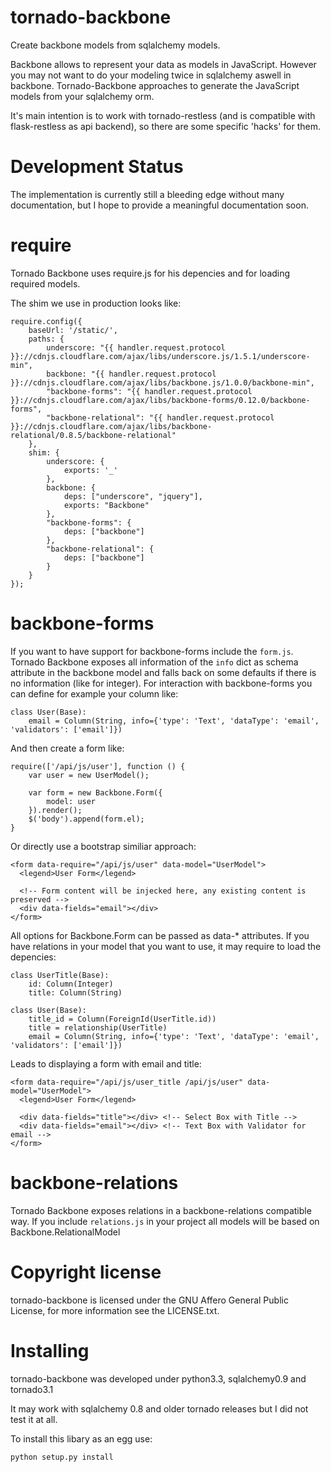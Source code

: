 tornado-backbone
================

Create backbone models from sqlalchemy models.

Backbone allows to represent your data as models in JavaScript.
However you may not want to do your modeling twice in sqlalchemy aswell in backbone.
Tornado-Backbone approaches to generate the JavaScript models from your sqlalchemy orm.

It's main intention is to work with tornado-restless (and is compatible with flask-restless as api backend),
so there are some specific 'hacks' for them.

Development Status
==================

The implementation is currently still a bleeding edge without many documentation,
but I hope to provide a meaningful documentation soon.

require
=======

Tornado Backbone uses require.js for his depencies and for loading required models.

The shim we use in production looks like:

    require.config({
        baseUrl: '/static/',
        paths: {
            underscore: "{{ handler.request.protocol }}://cdnjs.cloudflare.com/ajax/libs/underscore.js/1.5.1/underscore-min",
            backbone: "{{ handler.request.protocol }}://cdnjs.cloudflare.com/ajax/libs/backbone.js/1.0.0/backbone-min",
            "backbone-forms": "{{ handler.request.protocol }}://cdnjs.cloudflare.com/ajax/libs/backbone-forms/0.12.0/backbone-forms",
            "backbone-relational": "{{ handler.request.protocol }}://cdnjs.cloudflare.com/ajax/libs/backbone-relational/0.8.5/backbone-relational"
        },
        shim: {
            underscore: {
                exports: '_'
            },
            backbone: {
                deps: ["underscore", "jquery"],
                exports: "Backbone"
            },
            "backbone-forms": {
                deps: ["backbone"]
            },
            "backbone-relational": {
                deps: ["backbone"]
            }
        }
    });


backbone-forms
==============

If you want to have support for backbone-forms include the `form.js`.
Tornado Backbone exposes all information of the `info` dict as schema attribute in the backbone model
 and falls back on some defaults if there is no information (like for integer).
For interaction with backbone-forms you can define for example your column like:

    class User(Base):
        email = Column(String, info={'type': 'Text', 'dataType': 'email', 'validators': ['email']})

And then create a form like:

    require(['/api/js/user'], function () {
        var user = new UserModel();

        var form = new Backbone.Form({
            model: user
        }).render();
        $('body').append(form.el);
    }

Or directly use a bootstrap similiar approach:

    <form data-require="/api/js/user" data-model="UserModel">
      <legend>User Form</legend>

      <!-- Form content will be injecked here, any existing content is preserved -->
      <div data-fields="email"></div>
    </form>

All options for Backbone.Form can be passed as data-\* attributes.
If you have relations in your model that you want to use, it may require to load the depencies:

    class UserTitle(Base):
        id: Column(Integer)
        title: Column(String)

    class User(Base):
        title_id = Column(ForeignId(UserTitle.id))
        title = relationship(UserTitle)
        email = Column(String, info={'type': 'Text', 'dataType': 'email', 'validators': ['email']})

Leads to displaying a form with email and title:

    <form data-require="/api/js/user_title /api/js/user" data-model="UserModel">
      <legend>User Form</legend>

      <div data-fields="title"></div> <!-- Select Box with Title -->
      <div data-fields="email"></div> <!-- Text Box with Validator for email -->
    </form>

backbone-relations
==================

Tornado Backbone exposes relations in a backbone-relations compatible way.
If you include `relations.js` in your project all models will be based on Backbone.RelationalModel

Copyright license
=================

tornado-backbone is licensed under the GNU Affero General Public License, for more information see the LICENSE.txt.

Installing
==========

tornado-backbone was developed under python3.3, sqlalchemy0.9 and tornado3.1

It may work with sqlalchemy 0.8 and older tornado releases but I did not test it at all.

To install this libary as an egg use:

    python setup.py install


